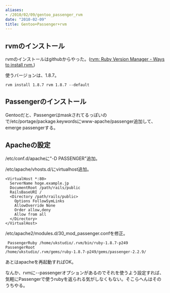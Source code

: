 ```yaml
---
aliases:
- /2010/02/09/gentoo_passenger_rvm
date: "2010-02-09"
title: Gentoo+Passenger+rvm
---
```

<h2>rvmのインストール</h2>
rvmのインストールはgithubからやった。(<a href='http://rvm.beginrescueend.com/install/'>rvm: Ruby Version Manager - Ways to install rvm.</a>)

使うバージョンは、1.8.7。

<code><pre>rvm install 1.8.7
rvm 1.8.7 --default</pre></code>

<h2>Passengerのインストール</h2>
Gentooだと、Passengerはmaskされてるっぽいので/etc/portage/package.keywordsにwww-apache/passenger追加して、emerge passengerする。

<h2>Apacheの設定</h2>
/etc/conf.d/apacheに"-D PASSENGER"追加。

/etc/apache/vhosts.d/にvirtualhost追加。

<pre><code>&lt;VirtualHost *:80&gt;
  ServerName hoge.example.jp
  DocumentRoot /path/rails/public
  RailsBaseURI /
  &lt;Directory /path/rails/public&gt;
    Options FollowSymLinks
    AllowOverride None
    Order allow,deny
    Allow from all
  &lt;/Directory&gt;
&lt;/VirtualHost&gt;</code></pre>

/etc/apache2/modules.d/30_mod_passenger.confを修正。

<code><pre>
PassengerRuby /home/ukstudio/.rvm/bin/ruby-1.8.7-p249
PassengerRoot /home/ukstudio/.rvm/gems/ruby-1.8.7-p249/gems/passenger-2.2.9/</pre></code>

あとはapacheを再起動すればOK。

なんか、rvmに--passengerオプションがあるのでそれを使うよう設定すれば、気軽にPassengerで使うrubyを返られる気がしなくもない。そこらへんはそのうちやる。